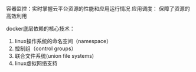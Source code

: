 容器监控：实时掌握云平台资源的性能和应用运行情况
应用调度： 保障了资源的高效利用

docker底层依赖的核心技术：
1. linux操作系统的命名空间（namespace）
2. 控制组（control groups）
3. 联合文件系统(union file systems)
4. linux虚拟网络支持
